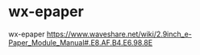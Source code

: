 # wx-epaper
wx-epaper
https://www.waveshare.net/wiki/2.9inch_e-Paper_Module_Manual#.E8.AF.B4.E6.98.8E
